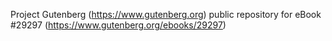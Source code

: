 Project Gutenberg (https://www.gutenberg.org) public repository for eBook #29297 (https://www.gutenberg.org/ebooks/29297)
